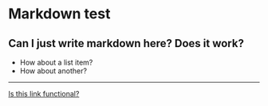 # Markdown test

## Can I just write markdown here? Does it work?

- How about a list item?
- How about another?

___

[Is this link functional?](..)
